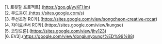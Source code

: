 
[1. 로봇팔 프로젝트].(https://goo.gl/yyKFHm)<br>
[2. 무드등C].(https://sites.google.com/s)<br>
[3. 무선조정 RC카].(https://sites.google.com/view/songcheon-creative-rccar)<br>
[4. 자이로센서 RC카].(https://sites.google.com/view/kungse)<br>
[5. 코딩드론].(https://sites.google.com/view/jhy123)<br>
[6. EV3].(https://google.com/view/dongjunyoung/%ED%99%88)<br>
